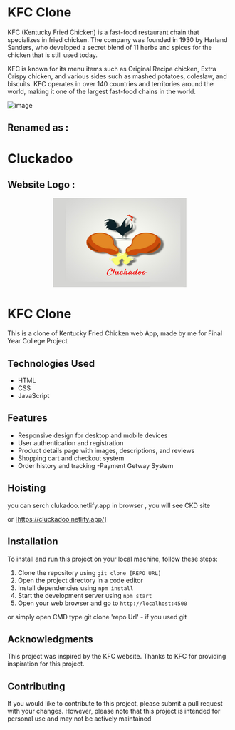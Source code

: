 # KFC Clone
<p> KFC (Kentucky Fried Chicken) is a fast-food restaurant chain that specializes in fried chicken. The company was founded in 1930 by Harland Sanders, who developed a secret blend of 11 herbs and spices for the chicken that is still used today.

KFC is known for its menu items such as Original Recipe chicken, Extra Crispy chicken, and various sides such as mashed potatoes, coleslaw, and biscuits. KFC operates in over 140 countries and territories around the world, making it one of the largest fast-food chains in the world.</p>
![image](https://th.bing.com/th/id/OIP.HfpqUKY-6mgXbdFDfMmCVwHaEM?pid=ImgDet&rs=1)

## Renamed as :

# Cluckadoo 

## Website Logo :
<p align="center">
  <img src="./Assets/images/WebLogo.jpeg" alt="Alt Text" width="300" height="200" />
</p>



# KFC Clone
This is a clone of Kentucky Fried Chicken web App, made by me for Final Year College Project 
## Technologies Used
- HTML
- CSS
- JavaScript

## Features
- Responsive design for desktop and mobile devices
- User authentication and registration
- Product details page with images, descriptions, and reviews
- Shopping cart and checkout system
- Order history and tracking
-Payment Getway System
 

## Hoisting 
 you can serch clukadoo.netlify.app in browser  , you will  see CKD site 
 
 or [https://cluckadoo.netlify.app/]
   
 
## Installation
To install and run this project on your local machine, follow these steps:
1. Clone the repository using `git clone [REPO URL]`
2. Open the project directory in a code editor
3. Install dependencies using `npm install`
4. Start the development server using `npm start`
5. Open your web browser and go to `http://localhost:4500`


or simply open CMD type git clone 'repo Url' - if you used git 

## Acknowledgments
This project was inspired by the KFC website. Thanks to KFC for providing inspiration for this project.

## Contributing

If you would like to contribute to this project, please submit a pull request with your changes. However, please note that this project is intended for personal use and may not be actively maintained

